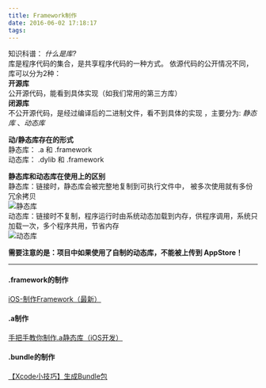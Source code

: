 ```yaml
---
title: Framework制作
date: 2016-06-02 17:18:17
tags:
---
```

知识科谱：
 *什么是库?*  
 库是程序代码的集合，是共享程序代码的一种方式。
 依源代码的公开情况不同，库可以分为2种：  
 **开源库**  
  公开源代码，能看到具体实现（如我们常用的第三方库）  
 **闭源库**  
  不公开源代码，是经过编译后的二进制文件，看不到具体的实现 ，主要分为:
  *静态库* 、*动态库*

  **动/静态库存在的形式**  
  静态库： .a 和 .framework  
  动态库： .dylib 和 .framework

<!-- more -->
  **静态库和动态库在使用上的区别**  
    静态库：链接时，静态库会被完整地复制到可执行文件中， 被多次使用就有多份冗余拷贝  
![静态库](http://upload-images.jianshu.io/upload_images/1112684-e597bfd02e25d1f4.png?imageMogr2/auto-orient/strip%7CimageView2/2/w/1240)  
  动态库：链接时不复制，程序运行时由系统动态加载到内存，供程序调用，系统只加载一次，多个程序共用，节省内存    
    ![动态库](http://upload-images.jianshu.io/upload_images/1112684-575a9125c1100f1d.png?imageMogr2/auto-orient/strip%7CimageView2/2/w/1240)

  **需要注意的是：项目中如果使用了自制的动态库，不能被上传到 AppStore！**


-------
#### .framework的制作
[iOS-制作Framework（最新）](http://www.jianshu.com/p/ef3d5b7e7006)
#### .a制作
[手把手教你制作.a静态库（iOS开发）](http://www.jianshu.com/p/a1dc024a8a15#)
#### .bundle的制作
[【Xcode小技巧】生成Bundle包](http://www.jianshu.com/p/58c3a27b2649)
